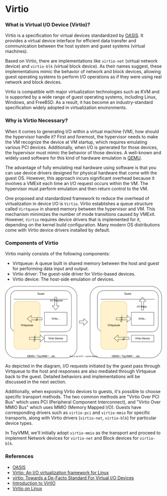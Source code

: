 # Virtio

### What is Virtual I/O Device (Virtio)?

Virtio is a specification for virtual devices standardized by [OASIS](https://www.oasis-open.org/committees/tc_home.php?wg_abbrev=virtio). It provides a virtual device interface for efficient data transfer and communication between the host system and guest systems (virtual machines).

Based on Virtio, there are implementations like `virtio-net` (virtual network device) and `virtio-blk` (virtual block device). As their names suggest, these implementations mimic the behavior of network and block devices, allowing guest operating systems to perform I/O operations as if they were using real network and block devices.

Virtio is compatible with major virtualization technologies such as KVM and is supported by a wide range of guest operating systems, including Linux, Windows, and FreeBSD. As a result, it has become an industry-standard specification widely adopted in virtualization environments.

### Why is Virtio Necessary?

When it comes to generating I/O within a virtual machine (VM), how should the hypervisor handle it? First and foremost, the hypervisor needs to make the VM recognize the device at VM startup, which requires emulating various PCI devices. Additionally, when I/O is generated for those devices, the hypervisor must mimic the behavior of those devices. A well-known and widely used software for this kind of hardware emulation is [QEMU](https://www.qemu.org/).

The advantage of fully emulating real hardware using software is that you can use device drivers designed for physical hardware that come with the guest OS. However, this approach incurs significant overhead because it involves a VMExit each time an I/O request occurs within the VM. The hypervisor must perform emulation and then return control to the VM.

One proposed and standardized framework to reduce the overhead of virtualization in device I/O is `Virtio`. Virtio establishes a queue structure called `Virtqueue` in shared memory between the hypervisor and VM. This mechanism minimizes the number of mode transitions caused by VMExit. However, `Virtio` requires device drivers that is implemented for it, depending on the kernel build configuration. Many modern OS distributions come with Virtio device drivers installed by default.

### Components of Virtio

Virtio mainly consists of the following components:

* Virtqueue: A queue built in shared memory between the host and guest for performing data input and output.
* Virtio driver: The guest-side driver for Virtio-based devices.
* Virtio device: The host-side emulation of devices.

![Virtio Overview](./03_figs/virtio-overview.svg)

As depicted in the diagram, I/O requests initiated by the guest pass through Virtqueue to the host and responses are also mediated through Virtqueue back to the guest. Detailed behaviors and implementations will be discussed in the next section.

Additionally, when exposing Virtio devices to guests, it's possible to choose specific transport methods. The two common methods are "Virtio Over PCI Bus" which uses PCI (Peripheral Component Interconnect), and "Virtio Over MMIO Bus" which uses MMIO (Memory Mapped I/O). Guests have corresponding drivers such as `virtio-pci` and `virtio-mmio` for specific transports, along with Virtio drivers (`virtio-net`, `virtio-blk`) for particular device types.

In ToyVMM, we'll initially adopt `virtio-mmio` as the transport and proceed to implement Network devices for `virtio-net` and Block devices for `virtio-blk`.

### References

* [OASIS](https://www.oasis-open.org/committees/tc_home.php?wg_abbrev=virtio)
* [Virtio: An I/O virtualization framework for Linux](https://www.cs.cmu.edu/~412/lectures/Virtio_2015-10-14.pdf)
* [virtio: Towards a De-Facto Standard For Virtual I/O Devices](https://ozlabs.org/~rusty/virtio-spec/virtio-paper.pdf)
* [Introduction to VirtIO](https://blogs.oracle.com/linux/post/introduction-to-virtio)
* [Virtio on Linux](https://docs.kernel.org/driver-api/virtio/virtio.html)

